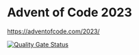 # Advent of Code 2023
https://adventofcode.com/2023/

[![Quality Gate Status](https://sonarcloud.io/api/project_badges/measure?project=alwa_AdventOfCode2023&metric=alert_status)](https://sonarcloud.io/summary/new_code?id=alwa_AdventOfCode2023)
